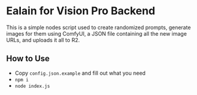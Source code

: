 # Ealain for Vision Pro Backend

This is a simple nodes script used to create randomized prompts, generate images for them using ComfyUI, a JSON file containing all the new image URLs, and uploads it all to R2.

## How to Use
- Copy `config.json.example` and fill out what you need
- `npm i`
- `node index.js`